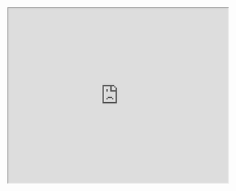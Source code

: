 <iframe src="https://liaojunjun.github.io/nice/root/javascript/carousel_demo.html" width="100%" height="400"></iframe>